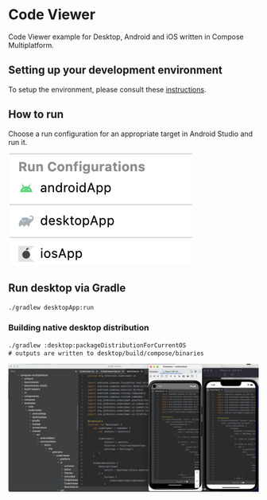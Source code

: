 # Code Viewer
Code Viewer example for Desktop, Android and iOS written in Compose Multiplatform.

## Setting up your development environment

To setup the environment, please consult these [instructions](https://www.jetbrains.com/help/kotlin-multiplatform-dev/compose-multiplatform-setup.html).

## How to run

Choose a run configuration for an appropriate target in Android Studio and run it.

![run-configurations.png](run-configurations.png)

## Run desktop via Gradle

`./gradlew desktopApp:run`

### Building native desktop distribution
```
./gradlew :desktop:packageDistributionForCurrentOS
# outputs are written to desktop/build/compose/binaries
```

![Desktop](screenshots/codeviewer.png)